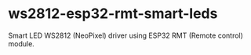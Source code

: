 # ws2812-esp32-rmt-smart-leds

Smart LED WS2812 (NeoPixel) driver using ESP32 RMT (Remote control) module.



